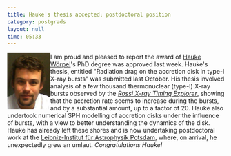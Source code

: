 ```yaml
---
title: Hauke's thesis accepted; postdoctoral position
category: postgrads
layout: null
time: 05:33
---
```

<!-- converted from blosxom format post by dkg 22.1.2022 -->
<img src="images/hauke_mugshot.jpg" width="100" align="left">
I am proud and pleased to report 
the award of 
<a href="http://users.monash.edu.au/~hworpel">Hauke W&ouml;rpel</a>'s 
PhD degree was approved last week. Hauke's thesis, entitled 
"Radiation drag on the accretion disk in type-I X-ray bursts" was submitted last October.
His thesis involved analysis of a few thousand
thermonuclear (type-I) X-ray
bursts observed by the 
<a href="http://heasarc.gsfc.nasa.gov/docs/xte/"><em>Rossi X-ray Timing Explorer</a></em>, 
showing that the accretion rate seems to increase during the bursts, and
by a substantial amount, up to a factor of 20.
Hauke also undertook numerical SPH modelling of accretion disks under the influence of bursts, with a view to better understanding the dynamics of the disk.
Hauke has already left these shores and is now undertaking postdoctoral 
work at the
<a href="http://www.aip.de">Leibniz-Institut f&uuml;r Astrophysik Potsdam</a>,
where, on arrival, he unexpectedly grew an umlaut.
<em>Congratulations Hauke!</em>
</p>
